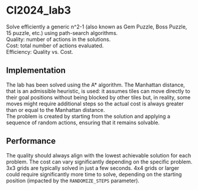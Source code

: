 # CI2024_lab3
Solve efficiently a generic n^2-1 (also known as Gem Puzzle, Boss Puzzle, 15 puzzle, etc.) using path-search algorithms.  
Quality: number of actions in the solutions.  
Cost: total number of actions evaluated.  
Efficiency: Quality vs. Cost.  

## Implementation
The lab has been solved using the A* algorithm. The Manhattan distance, that is an admissible heuristic, is used: it assumes tiles can move directly to their goal positions without being blocked by other tiles but, in reality, some moves might require additional steps so the actual cost is always greater than or equal to the Manhattan distance.  
The problem is created by starting from the solution and applying a sequence of random actions, ensuring that it remains solvable.
## Performance
The quality should always align with the lowest achievable solution for each problem.
The cost can vary significantly depending on the specific problem. 
3x3 grids are typically solved in just a few seconds. 4x4 grids or larger could require significantly more time to solve, depending on the starting position (impacted by the `RANDOMIZE_STEPS` parameter).
